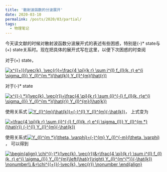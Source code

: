 ```yaml
---
title: '散射波函数的分波展开'
date: 2020-03-10
permalink: /posts/2020/03/partial/
tags:
  - 物理笔记
---
```

今天读文献的时候对散射波函数分波展开式的表述有些困惑，特别是(-)\* state与(+) state关系时。现在把具体的展开式写在这里，以便下次困惑的时查阅

对于(+) state，

<a href="https://www.codecogs.com/eqnedit.php?latex=\chi^{(&plus;)}(\vec{k},&space;\vec{r})=\frac{4&space;\pi}{k&space;r}&space;\sum&space;i^{l}&space;f_{l}(k,&space;r)&space;e^{i&space;\sigma_{l}}&space;Y_{l}^{m&space;*}(\hat{k})&space;Y_{l}^{m}(\hat{r})" target="_blank"><img src="https://latex.codecogs.com/gif.latex?\chi^{(&plus;)}(\vec{k},&space;\vec{r})=\frac{4&space;\pi}{k&space;r}&space;\sum&space;i^{l}&space;f_{l}(k,&space;r)&space;e^{i&space;\sigma_{l}}&space;Y_{l}^{m&space;*}(\hat{k})&space;Y_{l}^{m}(\hat{r})" title="x^{(+)}(\vec{k}, \vec{r})=\frac{4 \pi}{k r} \sum i^{l} f_{l}(k, r) e^{i \sigma_{l}} Y_{l}^{m *}(\hat{k}) Y_{l}^{m}(\hat{r})" /></a>

对于(-)\* state

<a href="https://www.codecogs.com/eqnedit.php?latex=\chi^{(-)&space;*}(\vec{k},&space;\vec{r})=\frac{4&space;\pi}{k&space;r}&space;\sum&space;{i}^{-l}&space;f_{l}(k,&space;r)e^{i&space;\sigma_{l}}&space;Y_{l}^{m&space;*}(\hat{r})&space;Y_{l}^{m}(\hat{k})" target="_blank"><img src="https://latex.codecogs.com/gif.latex?\chi^{(-)&space;*}(\vec{k},&space;\vec{r})=\frac{4&space;\pi}{k&space;r}&space;\sum&space;{i}^{-l}&space;f_{l}(k,&space;r)e^{i&space;\sigma_{l}}&space;Y_{l}^{m&space;*}(\hat{r})&space;Y_{l}^{m}(\hat{k})" title="x^{(-) *}(\vec{k}, \vec{r})=\frac{4 \pi}{k r} \sum {i}^{-l} f_{l}(k, r)e^{i \sigma_{l}} Y_{l}^{m *}(\hat{r}) Y_{l}^{m}(\hat{k})" /></a>

使用关系式
<a href="https://www.codecogs.com/eqnedit.php?latex=Y_{l}^{m}(\hat{k})=(-)^{l}&space;Y_{l}^{m}(-\hat{k})" target="_blank"><img src="https://latex.codecogs.com/gif.latex?Y_{l}^{m}(\hat{k})=(-)^{l}&space;Y_{l}^{m}(-\hat{k})" title="Y_{l}^{m}(\hat{k})=(-)^{l} Y_{l}^{m}(-\hat{k})" /></a>， 上式变为

<a href="https://www.codecogs.com/eqnedit.php?latex=\chi^{(-)*}=\frac{4&space;\pi}{k&space;r}&space;\sum&space;{i}^{-l}&space;f_{l}(k,&space;r)&space;e^{i&space;\sigma_{l}}&space;Y_{l}^{m&space;*}(\hat{r})&space;(-)^{l}&space;Y_{l}^{m}(-\hat{k})" target="_blank"><img src="https://latex.codecogs.com/gif.latex?\chi^{(-)*}(\vec{k},\vec{r})=\frac{4&space;\pi}{k&space;r}&space;\sum&space;{i}^{-l}&space;f_{l}(k,&space;r)&space;e^{i&space;\sigma_{l}}&space;Y_{l}^{m&space;*}(\hat{r})&space;(-)^{l}&space;Y_{l}^{m}(-\hat{k})" title="=\frac{4 \pi}{k r} \sum {i}^{-l} f_{l}(k, r) e^{i \sigma_{l}} Y_{l}^{m *}(\hat{r}) (-)^{l} Y_{l}^{m}(-\hat{k})" /></a>

使用关系式<a href="https://www.codecogs.com/eqnedit.php?latex=Y_{l}^{m&space;*}(\theta,&space;\varphi)=(-)^{m}&space;Y_{l}^{-m}(\theta,&space;\varphi)" target="_blank"><img src="https://latex.codecogs.com/gif.latex?Y_{l}^{m&space;*}(\theta,&space;\varphi)=(-)^{m}&space;Y_{l}^{-m}(\theta,&space;\varphi)" title="Y_{l}^{m *}(\theta, \varphi)=(-)^{m} Y_{l}^{-m}(\theta, \varphi)" /></a>， 可以得到

<a href="https://www.codecogs.com/eqnedit.php?latex=\begin{align}&space;\chi^{(-)*}(\vec{k},&space;\vec{r})&=\frac{4&space;\pi}{k&space;r}&space;\sum&space;i^{l}&space;f_{l}(k,&space;r)&space;e^{i&space;\sigma_{l}}&space;Y_{l}^{m}\left(\hat{r}\right)&space;Y_{l}^{m^{*}}(-\hat{k})&space;\nonumber\\&space;&=\chi^{(&plus;)}(-\vec{k},&space;\vec{r})&space;\nonumber&space;\end{align}" target="_blank"><img src="https://latex.codecogs.com/gif.latex?\begin{align}&space;\chi^{(-)*}(\vec{k},&space;\vec{r})&=\frac{4&space;\pi}{k&space;r}&space;\sum&space;i^{l}&space;f_{l}(k,&space;r)&space;e^{i&space;\sigma_{l}}&space;Y_{l}^{m}\left(\hat{r}\right)&space;Y_{l}^{m^{*}}(-\hat{k})&space;\nonumber\\&space;&=\chi^{(&plus;)}(-\vec{k},&space;\vec{r})&space;\nonumber&space;\end{align}" title="\begin{align} \chi^{(-)*}(\vec{k}, \vec{r})&=\frac{4 \pi}{k r} \sum i^{l} f_{l}(k, r) e^{i \sigma_{l}} Y_{l}^{m}\left(\hat{r}\right) Y_{l}^{m^{*}}(-\hat{k}) \nonumber\\ &=\chi^{(+)}(-\vec{k}, \vec{r}) \nonumber \end{align}" /></a>
